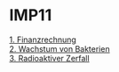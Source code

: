 # IMP11

[1. Finanzrechnung](/1.Finanzrechnung) <br>
[2. Wachstum von Bakterien](/2.Wachstum_Von_Bakterien)<br>
[3. Radioaktiver Zerfall](/3.Radioaktiver_Zerfall)<br>